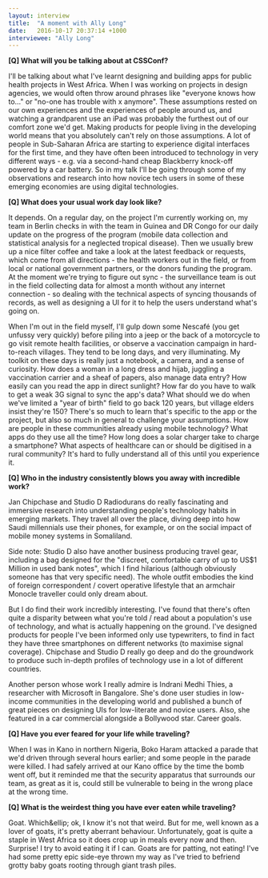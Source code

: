 ```yaml
---
layout: interview
title:  "A moment with Ally Long"
date:   2016-10-17 20:37:14 +1000
interviewee: "Ally Long"
---
```


__[Q] What will you be talking about at CSSConf?__

I'll be talking about what I've learnt designing and building apps for public health projects in West Africa. When I was working on projects in design agencies, we would often throw around phrases like "everyone knows how to…" or "no-one has trouble with x anymore". These assumptions rested on our own experiences and the experiences of people around us, and watching a grandparent use an iPad was probably the furthest out of our comfort zone we'd get. Making products for people living in the developing world means that you absolutely can't rely on those assumptions. A lot of people in Sub-Saharan Africa are starting to experience digital interfaces for the first time, and they have often been introduced to technology in very different ways - e.g. via a second-hand cheap Blackberry knock-off powered by a car battery. So in my talk I'll be going through some of my observations and research into how novice tech users in some of these emerging economies are using digital technologies.

__[Q] What does your usual work day look like?__

It depends. On a regular day, on the project I'm currently working on, my team in Berlin checks in with the team in Guinea and DR Congo for our daily update on the progress of the program (mobile data collection and statistical analysis for a neglected tropical disease). Then we usually brew up a nice filter coffee and take a look at the latest feedback or requests, which come from all directions - the health workers out in the field, or from local or national government partners, or the donors funding the program. At the moment we're trying to figure out sync - the surveillance team is out in the field collecting data for almost a month without any internet connection - so dealing with the technical aspects of syncing thousands of records, as well as designing a UI for it to help the users understand what's going on.

When I'm out in the field myself, I'll gulp down some Nescafé (you get unfussy very quickly) before piling into a jeep or the back of a motorcycle to go visit remote health facilities, or observe a vaccination campaign in hard-to-reach villages. They tend to be long days, and very illuminating. My toolkit on these days is really just a notebook, a camera, and a sense of curiosity. How does a woman in a long dress and hijab, juggling a vaccination carrier and a sheaf of papers, also manage data entry? How easily can you read the app in direct sunlight? How far do you have to walk to get a weak 3G signal to sync the app's data? What should we do when we've limited a "year of birth" field to go back 120 years, but village elders insist they're 150? There's so much to learn that's specific to the app or the project, but also so much in general to challenge your assumptions. How are people in these communities already using mobile technology? What apps do they use all the time? How long does a solar charger take to charge a smartphone? What aspects of healthcare can or should be digitised in a rural community? It's hard to fully understand all of this until you experience it.

__[Q] Who in the industry consistently blows you away with incredible work?__

Jan Chipchase and Studio D Radiodurans do really fascinating and immersive research into understanding people's technology habits in emerging markets. They travel all over the place, diving deep into how Saudi millennials use their phones, for example, or on the social impact of mobile money systems in Somaliland.

Side note: Studio D also have another business producing travel gear, including a bag designed for the "discreet, comfortable carry of up to US$1 Million in used bank notes", which I find hilarious (although obviously someone has that very specific need). The whole outfit embodies the kind of foreign correspondent / covert operative lifestyle that an armchair Monocle traveller could only dream about.

But I do find their work incredibly interesting. I've found that there's often quite a disparity between what you're told / read about a population's use of technology, and what is actually happening on the ground. I've designed products for people I've been informed only use typewriters, to find in fact they have three smartphones on different networks (to maximise signal coverage). Chipchase and Studio D really go deep and do the groundwork to produce such in-depth profiles of technology use in a lot of different countries.

Another person whose work I really admire is Indrani Medhi Thies, a researcher with Microsoft in Bangalore. She's done user studies in low-income communities in the developing world and published a bunch of great pieces on designing UIs for low-literate and novice users. Also, she featured in a car commercial alongside a Bollywood star. Career goals.

__[Q] Have you ever feared for your life while traveling?__

When I was in Kano in northern Nigeria, Boko Haram attacked a parade that we'd driven through several hours earlier; and some people in the parade were killed. I had safely arrived at our Kano office by the time the bomb went off, but it reminded me that the security apparatus that surrounds our team, as great as it is, could still be vulnerable to being in the wrong place at the wrong time.

__[Q] What is the weirdest thing you have ever eaten while traveling?__

Goat. Which&ellip; ok, I know it's not that weird. But for me, well known as a lover of goats, it's pretty aberrant behaviour. Unfortunately, goat is quite a staple in West Africa so it does crop up in meals every now and then. Surprise! I try to avoid eating it if I can. Goats are for patting, not eating! I've had some pretty epic side-eye thrown my way as I've tried to befriend grotty baby goats rooting through giant trash piles.
